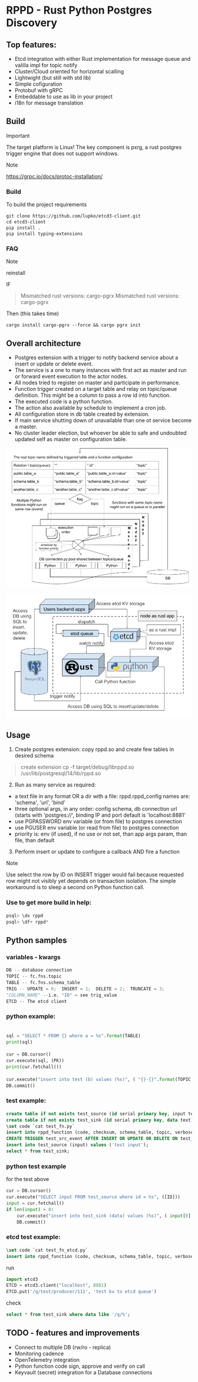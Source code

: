 # RPPD - Rust Python Postgres Discovery

## Top features:

- Etcd integration with either Rust implementation for message queue and valilla impl for topic notify
- Cluster/Cloud oriented for horizontal scalling
- Lightwight (but still with std lib)
- Simple cofiguration
- Protobuf with gRPC
- Embeddable to use as lib in your project
- i18n for message translation


## Build
> [!IMPORTANT]
The target platform is Linux! The key component is pxrg, a rust postgres trigger engine that does not support windows.

> [!NOTE]
https://grpc.io/docs/protoc-installation/


### Build
To build the project requirements
```shell
git clone https://github.com/lupko/etcd3-client.git
cd etcd3-client
pip install .
pip install typing-extensions
```


### FAQ
> [!NOTE]
reinstall

IF
> Mismatched rust versions: cargo-pgrx Mismatched rust versions: cargo-pgrx

Then (this takes time)
```shell
cargo install cargo-pgrx --force && cargo pgrx init 
```

## Overall architecture

- Postgres extension with a trigger to notify backend service about a insert or update or delete event.
- The service is a one to many instances with first act as master and run or forward event execution to the actor nodes.
- All nodes tried to register on master and participate in performance.
- Function trigger created on a target table and relay on topic/queue definition. This might be a column to pass a row id into function.
- The executed code is a python function. 
- The action also available by schedule to implement a cron job.
- All configuration store in db table created by extension.
- If main service shutting down of unavailable than one ot service become a master. 
- No cluster leader election, but whoever be able to safe and undoubted updated self as master on configuration table. 

![topics](rppd%20schema.png)

![queue](arch.jpg)

## Usage

1. Create postgres extension: copy rppd.so and create few tables in desired schema
 > create extension 
 > cp -f target/debug/librppd.so /usr/lib/postgresql/14/lib/rppd.so

2. Run as many service as required:
 - a text file in any format OR a dir with a file: rppd.rppd_config names are: 'schema', 'url', 'bind'
 - three optional args, in any order: config schema, db connection url (starts with 'postgres://', binding IP and port default is 'localhost:8881'
 - use PGPASSWORD env variable (or from file) to postgres connection
 - use PGUSER env variable (or read from file) to postgres connection
 - priority is: env (if used), if no use or not set, than app args param, than file, than default 
3. Perform insert or update to configure a callback AND fire a function


> [!NOTE]
Use select the row by ID on INSERT trigger would fail because requested row might not visibly yet depends on transaction isolation. 
The simple workaround is to sleep a second on Python function call.

 

### Use to get more build in help:
```sql
psql> \dx rppd
psql> \df+ rppd*
```

## Python samples

### variables - kwargs

```python 
DB -- database connection
TOPIC -- fc.fns.topic
TABLE -- fc.fns.schema_table
TRIG -- UPDATE = 0;  INSERT = 1;  DELETE = 2;  TRUNCATE = 3;
"COLUMN_NAME" --i.e. "ID" = see trig_value
ETCD -- The etcd client
```

### python example:
```python

sql = "SELECT * FROM {} where a = %s".format(TABLE)
print(sql)

cur = DB.cursor()
cur.execute(sql, (PK))
print(cur.fetchall())

cur.execute("insert into test (b) values (%s)", ( "{}-{}".format(TOPIC, TRIG),))
DB.commit()
```


### test example:
```sql
create table if not exists test_source (id serial primary key, input text);
create table if not exists test_sink (id serial primary key, data text);
\set code `cat test_fn.py`
insert into rppd_function (code, checksum, schema_table, topic, verbose_debug, cleanup_logs_min) values (:'code', 'na', 'public.test_source', '.id', true, 100);
CREATE TRIGGER test_src_event AFTER INSERT OR UPDATE OR DELETE ON test_source FOR EACH ROW EXECUTE PROCEDURE rppd_event();
insert into test_source (input) values ('test input');
select * from test_sink;
```

### python test example
for the test above
```python
cur = DB.cursor()
cur.execute("SELECT input FROM test_source where id = %s", ([ID]))
input = cur.fetchall()
if len(input) > 0:
    cur.execute("insert into test_sink (data) values (%s)", ( input[0] ))
    DB.commit()
```

### etcd test example:
```sql
\set code `cat test_fn_etcd.py`
insert into rppd_function (code, checksum, schema_table, topic, verbose_debug, cleanup_logs_min) values (:'code', 'na', '/q/test', '', true, 100);
```

run
```python
import etcd3
ETCD = etcd3.client("localhost", 8881)
ETCD.put('/q/test/producer/111', 'test kv to etcd queue')
```

check
```sql
select * from test_sink where data like '/q/%';
```


## TODO - features and improvements 
- Connect to multiple DB (rw/ro - replica)
- Monitoring cadence
- OpenTelemetry integration
- Python function code sign, approve and verify on call
- Keyvault (secret) integration for a Database connections

